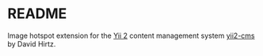 README
============================

Image hotspot extension for the [Yii 2](http://www.yiiframework.com/) content management system [yii2-cms](https://github.com/davidhirtz/yii2-cms/) by David Hirtz.